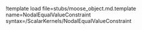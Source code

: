 !template load file=stubs/moose_object.md.template name=NodalEqualValueConstraint syntax=/ScalarKernels/NodalEqualValueConstraint